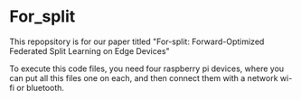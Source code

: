 # For_split
This repopsitory is for our paper titled "For-split: Forward-Optimized Federated Split Learning on Edge Devices"

To execute this code files, you need four raspberry pi devices, where you can put all this files one on each, and then connect them with a network wi-fi or bluetooth. 
